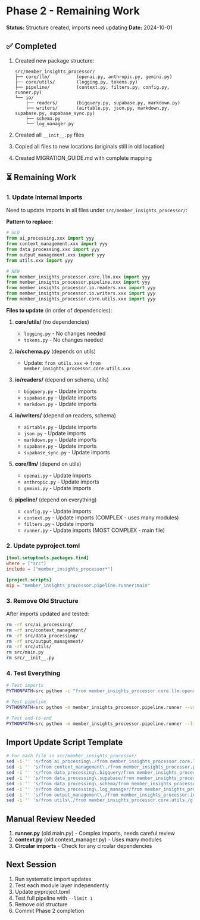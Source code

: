# Phase 2 - Remaining Work

**Status:** Structure created, imports need updating
**Date:** 2024-10-01

## ✅ Completed

1. Created new package structure:
   ```
   src/member_insights_processor/
   ├── core/llm/          (openai.py, anthropic.py, gemini.py)
   ├── core/utils/        (logging.py, tokens.py)
   ├── pipeline/          (context.py, filters.py, config.py, runner.py)
   └── io/
       ├── readers/       (bigquery.py, supabase.py, markdown.py)
       ├── writers/       (airtable.py, json.py, markdown.py, supabase.py, supabase_sync.py)
       ├── schema.py
       └── log_manager.py
   ```

2. Created all `__init__.py` files
3. Copied all files to new locations (originals still in old location)
4. Created MIGRATION_GUIDE.md with complete mapping

## ⏳ Remaining Work

### 1. Update Internal Imports

Need to update imports in all files under `src/member_insights_processor/`:

**Pattern to replace:**
```python
# OLD
from ai_processing.xxx import yyy
from context_management.xxx import yyy
from data_processing.xxx import yyy
from output_management.xxx import yyy
from utils.xxx import yyy

# NEW
from member_insights_processor.core.llm.xxx import yyy
from member_insights_processor.pipeline.xxx import yyy
from member_insights_processor.io.readers.xxx import yyy
from member_insights_processor.io.writers.xxx import yyy
from member_insights_processor.core.utils.xxx import yyy
```

**Files to update** (in order of dependencies):

1. **core/utils/** (no dependencies)
   - `logging.py` - No changes needed
   - `tokens.py` - No changes needed

2. **io/schema.py** (depends on utils)
   - Update: `from utils.xxx` → `from member_insights_processor.core.utils.xxx`

3. **io/readers/** (depend on schema, utils)
   - `bigquery.py` - Update imports
   - `supabase.py` - Update imports
   - `markdown.py` - Update imports

4. **io/writers/** (depend on readers, schema)
   - `airtable.py` - Update imports
   - `json.py` - Update imports
   - `markdown.py` - Update imports
   - `supabase.py` - Update imports
   - `supabase_sync.py` - Update imports

5. **core/llm/** (depend on utils)
   - `openai.py` - Update imports
   - `anthropic.py` - Update imports
   - `gemini.py` - Update imports

6. **pipeline/** (depend on everything)
   - `config.py` - Update imports
   - `context.py` - Update imports (COMPLEX - uses many modules)
   - `filters.py` - Update imports
   - `runner.py` - Update imports (MOST COMPLEX - main file)

### 2. Update pyproject.toml

```toml
[tool.setuptools.packages.find]
where = ["src"]
include = ["member_insights_processor*"]

[project.scripts]
mip = "member_insights_processor.pipeline.runner:main"
```

### 3. Remove Old Structure

After imports updated and tested:
```bash
rm -rf src/ai_processing/
rm -rf src/context_management/
rm -rf src/data_processing/
rm -rf src/output_management/
rm -rf src/utils/
rm src/main.py
rm src/__init__.py
```

### 4. Test Everything

```bash
# Test imports
PYTHONPATH=src python -c "from member_insights_processor.core.llm.openai import OpenAIClient"

# Test pipeline
PYTHONPATH=src python -m member_insights_processor.pipeline.runner --validate

# Test end-to-end
PYTHONPATH=src python -m member_insights_processor.pipeline.runner --limit 1
```

## Import Update Script Template

```bash
# For each file in src/member_insights_processor/
sed -i '' 's/from ai_processing\./from member_insights_processor.core.llm./g' FILE
sed -i '' 's/from context_management\./from member_insights_processor.pipeline./g' FILE
sed -i '' 's/from data_processing\.bigquery/from member_insights_processor.io.readers.bigquery/g' FILE
sed -i '' 's/from data_processing\.supabase/from member_insights_processor.io.readers.supabase/g' FILE
sed -i '' 's/from data_processing\.schema/from member_insights_processor.io.schema/g' FILE
sed -i '' 's/from data_processing\.log_manager/from member_insights_processor.io.log_manager/g' FILE
sed -i '' 's/from output_management\./from member_insights_processor.io.writers./g' FILE
sed -i '' 's/from utils\./from member_insights_processor.core.utils./g' FILE
```

## Manual Review Needed

1. **runner.py** (old main.py) - Complex imports, needs careful review
2. **context.py** (old context_manager.py) - Uses many modules
3. **Circular imports** - Check for any circular dependencies

## Next Session

1. Run systematic import updates
2. Test each module layer independently
3. Update pyproject.toml
4. Test full pipeline with `--limit 1`
5. Remove old structure
6. Commit Phase 2 completion
